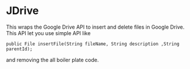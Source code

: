 # JDrive

This wraps the Google Drive API to insert and delete files in Google Drive. This API let you use simple API like 
```
public File insertFile(String fileName, String description ,String parentId);
```
and removing the all boiler plate code. 
